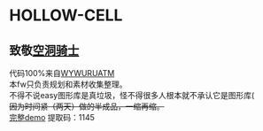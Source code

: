 # HOLLOW-CELL  
## 致敬[空洞骑士](https://store.steampowered.com/app/367520/Hollow_Knight/ "steam上的空洞骑士")  
代码100%来自[WYWURUATM](https://space.bilibili.com/89511501 "ATM大佬的bilibili ")  
本fw只负责规划和素材收集整理。  
不得不说easy图形库是真垃圾，怪不得很多人根本就不承认它是图形库(  
~~因为时间紧（两天）做的半成品，一缩再缩。~~  
[完整demo](https://pan.baidu.com/s/1A1MtOkVaDt0kfcgD1orcDA "完整demo ")
 提取码：1145  


